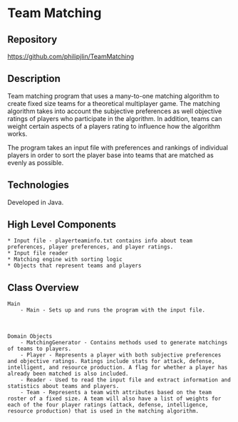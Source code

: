 # Team Matching


## Repository
<https://github.com/philipjlin/TeamMatching>


## Description
Team matching program that uses a many-to-one matching algorithm to create fixed size teams for a theoretical multiplayer game. The matching algorithm takes into account the subjective preferences as well objective ratings of players who participate in the algorithm. In addition, teams can weight certain aspects of a players rating to influence how the algorithm works.

The program takes an input file with preferences and rankings of individual players in order to sort the player base into teams that are matched as evenly as possible.


## Technologies
Developed in Java.


## High Level Components
    * Input file - playerteaminfo.txt contains info about team preferences, player preferences, and player ratings.
    * Input file reader
    * Matching engine with sorting logic
    * Objects that represent teams and players


## Class Overview
    Main
        - Main - Sets up and runs the program with the input file.

<br> 

    Domain Objects
        - MatchingGenerator - Contains methods used to generate matchings of teams to players.
        - Player - Represents a player with both subjective preferences and objective ratings. Ratings include stats for attack, defense, intelligent, and resource production. A flag for whether a player has already been matched is also included.
        - Reader - Used to read the input file and extract information and statistics about teams and players.
        - Team - Represents a team with attributes based on the team roster of a fixed size. A team will also have a list of weights for each of the four player ratings (attack, defense, intelligence, resource production) that is used in the matching algorithm.
